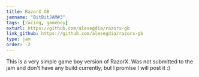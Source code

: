 ```yaml
---
title: RazorX GB
jamname: "BitBitJAM#3"
tags: [racing, gameboy]
exturl: https://github.com/alesegdia/razorx-gb
link_github: https://github.com/alesegdia/razorx-gb
type: jam
order: -2
---
```


This is a very simple game boy version of RazorX. Was not submitted to the jam and don't have any build currently, but I promise I will post it :)
